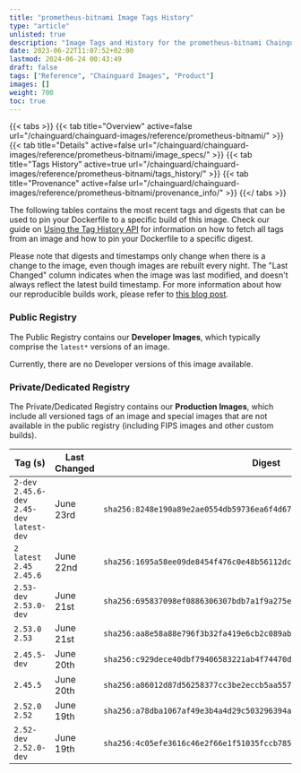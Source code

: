 ```yaml
---
title: "prometheus-bitnami Image Tags History"
type: "article"
unlisted: true
description: "Image Tags and History for the prometheus-bitnami Chainguard Image"
date: 2023-06-22T11:07:52+02:00
lastmod: 2024-06-24 00:43:49
draft: false
tags: ["Reference", "Chainguard Images", "Product"]
images: []
weight: 700
toc: true
---
```


{{< tabs >}}
{{< tab title="Overview" active=false url="/chainguard/chainguard-images/reference/prometheus-bitnami/" >}}
{{< tab title="Details" active=false url="/chainguard/chainguard-images/reference/prometheus-bitnami/image_specs/" >}}
{{< tab title="Tags History" active=true url="/chainguard/chainguard-images/reference/prometheus-bitnami/tags_history/" >}}
{{< tab title="Provenance" active=false url="/chainguard/chainguard-images/reference/prometheus-bitnami/provenance_info/" >}}
{{</ tabs >}}

The following tables contains the most recent tags and digests that can be used to pin your Dockerfile to a specific build of this image. Check our guide on [Using the Tag History API](/chainguard/chainguard-images/using-the-tag-history-api/) for information on how to fetch all tags from an image and how to pin your Dockerfile to a specific digest.

Please note that digests and timestamps only change when there is a change to the image, even though images are rebuilt every night. The "Last Changed" column indicates when the image was last modified, and doesn't always reflect the latest build timestamp. For more information about how our reproducible builds work, please refer to [this blog post](https://www.chainguard.dev/unchained/reproducing-chainguards-reproducible-image-builds).

### Public Registry
The Public Registry contains our **Developer Images**, which typically comprise the `latest*` versions of an image.

Currently, there are no Developer versions of this image available.

### Private/Dedicated Registry
The Private/Dedicated Registry contains our **Production Images**, which include all versioned tags of an image and special images that are not available in the public registry (including FIPS images and other custom builds).

| Tag (s)                                       | Last Changed | Digest                                                                    |
|-----------------------------------------------|--------------|---------------------------------------------------------------------------|
|  `2-dev` `2.45.6-dev` `2.45-dev` `latest-dev` | June 23rd    | `sha256:8248e190a89e2ae0554db59736ea6f4d67d33f700f8acca6c6baafd50cf27a06` |
|  `2` `latest` `2.45` `2.45.6`                 | June 22nd    | `sha256:1695a58ee09de8454f476c0e48b56112dc71c6f31cbfaaff69a834bd5cfbf27b` |
|  `2.53-dev` `2.53.0-dev`                      | June 21st    | `sha256:695837098ef0886306307bdb7a1f9a275e5979bf0f91cf2af8b0a6ccc5adff14` |
|  `2.53.0` `2.53`                              | June 21st    | `sha256:aa8e58a88e796f3b32fa419e6cb2c089ab1d9c1b1084855c390379a9166df07c` |
|  `2.45.5-dev`                                 | June 20th    | `sha256:c929dece40dbf79406583221ab4f74470dfade908bdfb453a66a817fb3d08450` |
|  `2.45.5`                                     | June 20th    | `sha256:a86012d87d56258377cc3be2eccb5aa5578cddb5ac10a14483a23ce9be1d7ec8` |
|  `2.52.0` `2.52`                              | June 19th    | `sha256:a78dba1067af49e3b4a4d29c503296394aaa6d5b4fed236f539c66dd9a5b2381` |
|  `2.52-dev` `2.52.0-dev`                      | June 19th    | `sha256:4c05efe3616c46e2f66e1f51035fccb78525f229c5786d5d9eebd515859b79c1` |


